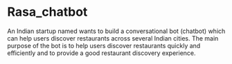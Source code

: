 # Rasa_chatbot
An Indian startup named wants to build a conversational bot (chatbot) which can help users discover restaurants across several Indian cities. The main purpose of the bot is to help users discover restaurants quickly and efficiently and to provide a good restaurant discovery experience.

